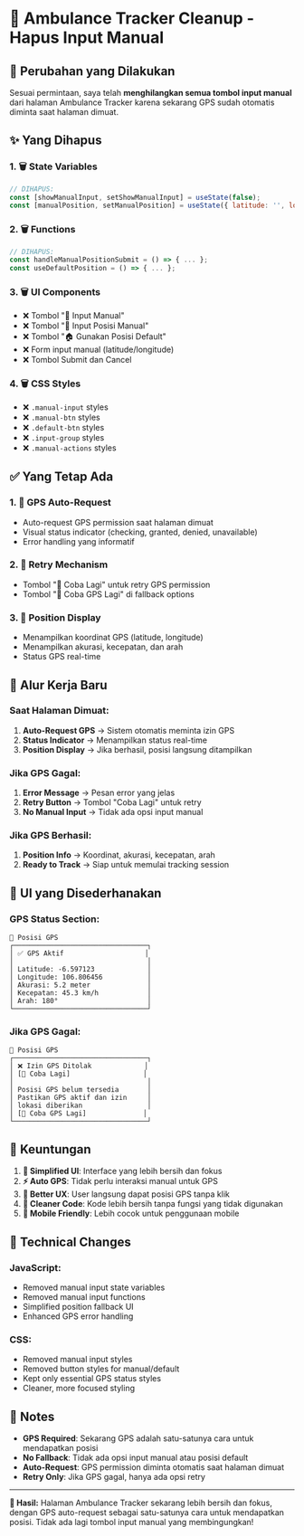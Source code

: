 # 🧹 Ambulance Tracker Cleanup - Hapus Input Manual

## 🎯 Perubahan yang Dilakukan

Sesuai permintaan, saya telah **menghilangkan semua tombol input manual** dari halaman Ambulance Tracker karena sekarang GPS sudah otomatis diminta saat halaman dimuat.

## ✨ Yang Dihapus

### 1. **🗑️ State Variables**
```javascript
// DIHAPUS:
const [showManualInput, setShowManualInput] = useState(false);
const [manualPosition, setManualPosition] = useState({ latitude: '', longitude: '' });
```

### 2. **🗑️ Functions**
```javascript
// DIHAPUS:
const handleManualPositionSubmit = () => { ... };
const useDefaultPosition = () => { ... };
```

### 3. **🗑️ UI Components**
- ❌ Tombol "📝 Input Manual" 
- ❌ Tombol "📝 Input Posisi Manual"
- ❌ Tombol "🏠 Gunakan Posisi Default"
- ❌ Form input manual (latitude/longitude)
- ❌ Tombol Submit dan Cancel

### 4. **🗑️ CSS Styles**
- ❌ `.manual-input` styles
- ❌ `.manual-btn` styles  
- ❌ `.default-btn` styles
- ❌ `.input-group` styles
- ❌ `.manual-actions` styles

## ✅ Yang Tetap Ada

### 1. **🔄 GPS Auto-Request**
- Auto-request GPS permission saat halaman dimuat
- Visual status indicator (checking, granted, denied, unavailable)
- Error handling yang informatif

### 2. **🔄 Retry Mechanism**
- Tombol "🔄 Coba Lagi" untuk retry GPS permission
- Tombol "🔄 Coba GPS Lagi" di fallback options

### 3. **📍 Position Display**
- Menampilkan koordinat GPS (latitude, longitude)
- Menampilkan akurasi, kecepatan, dan arah
- Status GPS real-time

## 🎯 Alur Kerja Baru

### **Saat Halaman Dimuat:**
1. **Auto-Request GPS** → Sistem otomatis meminta izin GPS
2. **Status Indicator** → Menampilkan status real-time
3. **Position Display** → Jika berhasil, posisi langsung ditampilkan

### **Jika GPS Gagal:**
1. **Error Message** → Pesan error yang jelas
2. **Retry Button** → Tombol "Coba Lagi" untuk retry
3. **No Manual Input** → Tidak ada opsi input manual

### **Jika GPS Berhasil:**
1. **Position Info** → Koordinat, akurasi, kecepatan, arah
2. **Ready to Track** → Siap untuk memulai tracking session

## 📱 UI yang Disederhanakan

### **GPS Status Section:**
```
📍 Posisi GPS
┌─────────────────────────────────┐
│ ✅ GPS Aktif                    │
│                                 │
│ Latitude: -6.597123             │
│ Longitude: 106.806456           │
│ Akurasi: 5.2 meter              │
│ Kecepatan: 45.3 km/h            │
│ Arah: 180°                      │
└─────────────────────────────────┘
```

### **Jika GPS Gagal:**
```
📍 Posisi GPS
┌─────────────────────────────────┐
│ ❌ Izin GPS Ditolak             │
│ [🔄 Coba Lagi]                  │
│                                 │
│ Posisi GPS belum tersedia       │
│ Pastikan GPS aktif dan izin     │
│ lokasi diberikan                │
│ [🔄 Coba GPS Lagi]              │
└─────────────────────────────────┘
```

## 🎉 Keuntungan

1. **🚀 Simplified UI**: Interface yang lebih bersih dan fokus
2. **⚡ Auto GPS**: Tidak perlu interaksi manual untuk GPS
3. **🎯 Better UX**: User langsung dapat posisi GPS tanpa klik
4. **🧹 Cleaner Code**: Kode lebih bersih tanpa fungsi yang tidak digunakan
5. **📱 Mobile Friendly**: Lebih cocok untuk penggunaan mobile

## 🔧 Technical Changes

### **JavaScript:**
- Removed manual input state variables
- Removed manual input functions
- Simplified position fallback UI
- Enhanced GPS error handling

### **CSS:**
- Removed manual input styles
- Removed button styles for manual/default
- Kept only essential GPS status styles
- Cleaner, more focused styling

## 📝 Notes

- **GPS Required**: Sekarang GPS adalah satu-satunya cara untuk mendapatkan posisi
- **No Fallback**: Tidak ada opsi input manual atau posisi default
- **Auto-Request**: GPS permission diminta otomatis saat halaman dimuat
- **Retry Only**: Jika GPS gagal, hanya ada opsi retry

---

**🎉 Hasil:** Halaman Ambulance Tracker sekarang lebih bersih dan fokus, dengan GPS auto-request sebagai satu-satunya cara untuk mendapatkan posisi. Tidak ada lagi tombol input manual yang membingungkan!
